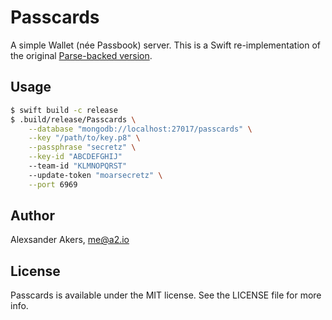 # Passcards

A simple Wallet (née Passbook) server. This is a Swift re-implementation of the original [Parse-backed version](https://github.com/a2/passcards-parse).

## Usage

```sh
$ swift build -c release
$ .build/release/Passcards \
    --database "mongodb://localhost:27017/passcards" \
    --key "/path/to/key.p8" \
    --passphrase "secretz" \
    --key-id "ABCDEFGHIJ"
    --team-id "KLMNOPQRST"
    --update-token "moarsecretz" \
    --port 6969
```

## Author

Alexsander Akers, me@a2.io

## License

Passcards is available under the MIT license. See the LICENSE file for more info.

